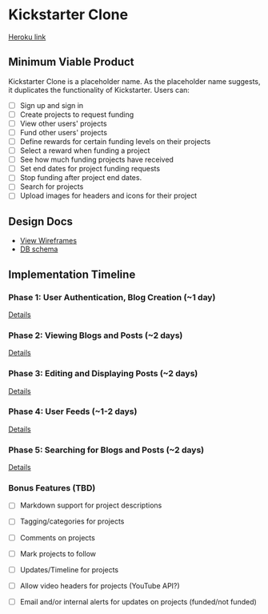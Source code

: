 # Kickstarter Clone

[Heroku link][heroku]

[heroku]: #

## Minimum Viable Product
Kickstarter Clone is a placeholder name. As the placeholder name suggests, it
duplicates the functionality of Kickstarter. Users can:

- [ ] Sign up and sign in
- [ ] Create projects to request funding
- [ ] View other users' projects
- [ ] Fund other users' projects
- [ ] Define rewards for certain funding levels on their projects
- [ ] Select a reward when funding a project
- [ ] See how much funding projects have received
- [ ] Set end dates for project funding requests
- [ ] Stop funding after project end dates.
- [ ] Search for projects
- [ ] Upload images for headers and icons for their project

## Design Docs
* [View Wireframes][views]
* [DB schema][schema]

[views]: ./docs/views.md
[schema]: ./docs/schema.md

## Implementation Timeline

### Phase 1: User Authentication, Blog Creation (~1 day)

[Details][phase-one]

### Phase 2: Viewing Blogs and Posts (~2 days)

[Details][phase-two]

### Phase 3: Editing and Displaying Posts (~2 days)

[Details][phase-three]

### Phase 4: User Feeds (~1-2 days)

[Details][phase-four]

### Phase 5: Searching for Blogs and Posts (~2 days)

[Details][phase-five]

### Bonus Features (TBD)
- [ ] Markdown support for project descriptions
- [ ] Tagging/categories for projects
- [ ] Comments on projects
- [ ] Mark projects to follow
- [ ] Updates/Timeline for projects
- [ ] Allow video headers for projects (YouTube API?)
- [ ] Email and/or internal alerts for updates on projects (funded/not funded)


[phase-one]: ./docs/phases/phase1.md
[phase-two]: ./docs/phases/phase2.md
[phase-three]: ./docs/phases/phase3.md
[phase-four]: ./docs/phases/phase4.md
[phase-five]: ./docs/phases/phase5.md
